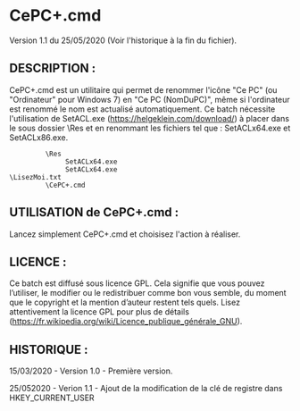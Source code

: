 # CePC+.cmd

Version 1.1 du 25/05/2020 (Voir l'historique à la fin du fichier).


## DESCRIPTION :

CePC+.cmd est un utilitaire qui permet de renommer l'icône "Ce PC" (ou "Ordinateur" pour Windows 7)
en "Ce PC (NomDuPC)", même si l'ordinateur est renommé le nom est actualisé automatiquement.
Ce batch nécessite l'utilisation de SetACL.exe (https://helgeklein.com/download/) à placer dans le
sous dossier \Res et en renommant les fichiers tel que : SetACLx64.exe et SetACLx86.exe.

             \Res
                  SetACLx64.exe
                  SetACLx64.exe
	\LisezMoi.txt
             \CePC+.cmd


## UTILISATION de CePC+.cmd :

Lancez simplement CePC+.cmd et choisisez l'action à réaliser.


## LICENCE :

Ce batch est diffusé sous licence GPL. Cela signifie que vous pouvez l’utiliser, le modifier ou
le redistribuer comme bon vous semble, du moment que le copyright et la mention d’auteur restent tels quels.
Lisez attentivement la licence GPL pour plus de détails (https://fr.wikipedia.org/wiki/Licence_publique_générale_GNU).


## HISTORIQUE :

15/03/2020 - Version 1.0
	- Première version.

25/052020 - Verion 1.1
	- Ajout de la modification de la clé de registre dans HKEY_CURRENT_USER
